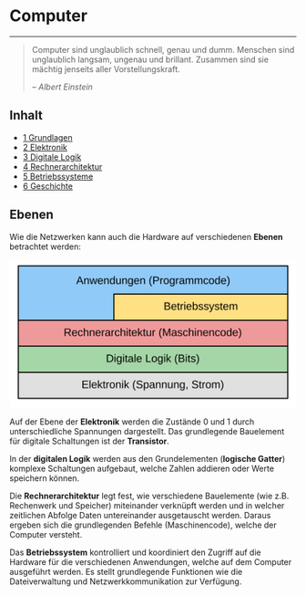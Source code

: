 # Computer
---

> Computer sind unglaublich schnell, genau und dumm. Menschen sind unglaublich langsam, ungenau und brillant. Zusammen sind sie mächtig jenseits aller Vorstellungskraft.
>
> *– Albert Einstein*


## Inhalt
* [1 Grundlagen](?page=1-basics/)
* [2 Elektronik](?page=2-electronics/)
* [3 Digitale Logik](?page=3-gates/)
* [4 Rechnerarchitektur](?page=4-architecture/)
* [5 Betriebssysteme](?page=5-os/)
* [6 Geschichte](?page=6-history/)

## Ebenen

Wie die Netzwerken kann auch die Hardware auf verschiedenen **Ebenen** betrachtet werden:

![Hardware-Ebenen](./layers.svg)

Auf der Ebene der **Elektronik** werden die Zustände 0 und 1 durch unterschiedliche Spannungen dargestellt. Das grundlegende Bauelement für digitale Schaltungen ist der **Transistor**.

In der **digitalen Logik** werden aus den Grundelementen (**logische Gatter**) komplexe Schaltungen aufgebaut, welche Zahlen addieren oder Werte speichern können.

Die **Rechnerarchitektur** legt fest, wie verschiedene Bauelemente (wie z.B. Rechenwerk und Speicher) miteinander verknüpft werden und in welcher zeitlichen Abfolge Daten untereinander ausgetauscht werden. Daraus ergeben sich die grundlegenden Befehle (Maschinencode), welche der Computer versteht.

Das **Betriebssystem** kontrolliert und koordiniert den Zugriff auf die Hardware für die verschiedenen Anwendungen, welche auf dem Computer ausgeführt werden. Es stellt grundlegende Funktionen wie die Dateiverwaltung und Netzwerkkommunikation zur Verfügung.

